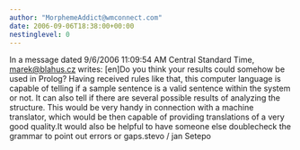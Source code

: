 ```yaml
---
author: "MorphemeAddict@wmconnect.com"
date: 2006-09-06T18:38:00+00:00
nestinglevel: 0
---
```

In a message dated 9/6/2006 11:09:54 AM Central Standard Time, [marek@blahus.cz](mailto://marek@blahus.cz) writes:
\[en\]Do you think your results could somehow be used in Prolog? Having received rules like that, this computer language is capable of telling if a sample sentence is a valid sentence within the system or not. It can also tell if there are several possible results of analyzing the structure. This would be very handy in connection with a machine translator, which would be then capable of providing translations of a very good quality.It would also be helpful to have someone else doublecheck the grammar to point out errors or gaps.stevo / jan Setepo